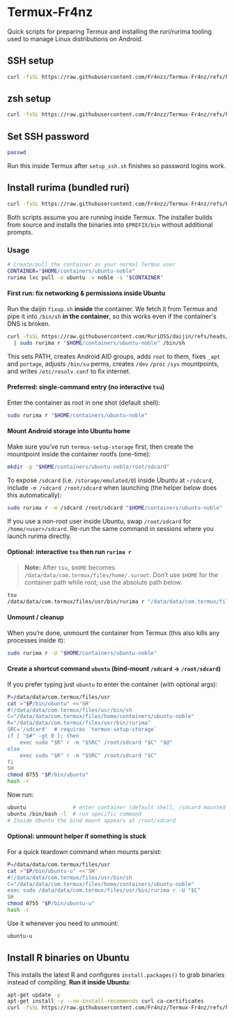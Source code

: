 # Termux-Fr4nz

Quick scripts for preparing Termux and installing the ruri/rurima tooling used to manage Linux distributions on Android.

## SSH setup

```bash
curl -fsSL https://raw.githubusercontent.com/Fr4nzz/Termux-Fr4nz/refs/heads/main/setup_ssh.sh | bash
```

## zsh setup

```bash
curl -fsSL https://raw.githubusercontent.com/Fr4nzz/Termux-Fr4nz/refs/heads/main/install_zsh.sh | bash
```

## Set SSH password

```bash
passwd
```

Run this inside Termux after `setup_ssh.sh` finishes so password logins work.

## Install rurima (bundled ruri)

```bash
curl -fsSL https://raw.githubusercontent.com/Fr4nzz/Termux-Fr4nz/refs/heads/main/install_rurima.sh | bash
```

Both scripts assume you are running inside Termux. The installer builds from source and installs the binaries into `$PREFIX/bin` without additional prompts.

### Usage

```bash
# Create/pull the container as your normal Termux user
CONTAINER="$HOME/containers/ubuntu-noble"
rurima lxc pull -o ubuntu -v noble -s "$CONTAINER"
```

#### First run: fix networking & permissions inside Ubuntu

Run the daijin `fixup.sh` **inside** the container. We fetch it from Termux and pipe it into `/bin/sh` **in the container**, so this works even if the container's DNS is broken.

```bash
curl -fsSL https://raw.githubusercontent.com/RuriOSS/daijin/refs/heads/main/src/share/fixup.sh \
  | sudo rurima r "$HOME/containers/ubuntu-noble" /bin/sh
```

This sets PATH, creates Android AID groups, adds `root` to them, fixes `_apt` and `portage`, adjusts `/bin/su` perms, creates `/dev` `/proc` `/sys` mountpoints, and writes `/etc/resolv.conf` to fix internet.

#### Preferred: single-command entry (no interactive `tsu`)

Enter the container as root in one shot (default shell):

```bash
sudo rurima r "$HOME/containers/ubuntu-noble"
```

#### Mount Android storage into Ubuntu home

Make sure you’ve run `termux-setup-storage` first, then create the mountpoint inside the container rootfs (one-time):

```bash
mkdir -p "$HOME/containers/ubuntu-noble/root/sdcard"
```

To expose `/sdcard` (i.e. `/storage/emulated/0`) inside Ubuntu at `~/sdcard`, include `-m /sdcard /root/sdcard` when launching (the helper below does this automatically):

```bash
sudo rurima r -m /sdcard /root/sdcard "$HOME/containers/ubuntu-noble"
```

If you use a non-root user inside Ubuntu, swap `/root/sdcard` for `/home/<user>/sdcard`. Re-run the same command in sessions where you launch rurima directly.

#### Optional: interactive `tsu` then run `rurima r`

> **Note:** After `tsu`, `$HOME` becomes `/data/data/com.termux/files/home/.suroot`.
> Don’t use `$HOME` for the container path while root; use the absolute path below.

```bash
tsu
/data/data/com.termux/files/usr/bin/rurima r "/data/data/com.termux/files/home/containers/ubuntu-noble"
```

#### Unmount / cleanup

When you’re done, unmount the container from Termux (this also kills any processes inside it):

```bash
sudo rurima r -U "$HOME/containers/ubuntu-noble"
```

#### Create a shortcut command `ubuntu` (bind-mount `/sdcard` → `/root/sdcard`)

If you prefer typing just `ubuntu` to enter the container (with optional args):

```bash
P=/data/data/com.termux/files/usr
cat >"$P/bin/ubuntu" <<'SH'
#!/data/data/com.termux/files/usr/bin/sh
C="/data/data/com.termux/files/home/containers/ubuntu-noble"
R="/data/data/com.termux/files/usr/bin/rurima"
SRC='/sdcard'  # requires `termux-setup-storage`
if [ "$#" -gt 0 ]; then
    exec sudo "$R" r -m "$SRC" /root/sdcard "$C" "$@"
else
    exec sudo "$R" r -m "$SRC" /root/sdcard "$C"
fi
SH
chmod 0755 "$P/bin/ubuntu"
hash -r
```

Now run:

```bash
ubuntu               # enter container (default shell, /sdcard mounted at ~/sdcard)
ubuntu /bin/bash -l  # run specific command
# Inside Ubuntu the bind mount appears at /root/sdcard
```

#### Optional: unmount helper if something is stuck

For a quick teardown command when mounts persist:

```bash
P=/data/data/com.termux/files/usr
cat >"$P/bin/ubuntu-u" <<'SH'
#!/data/data/com.termux/files/usr/bin/sh
C="/data/data/com.termux/files/home/containers/ubuntu-noble"
exec sudo /data/data/com.termux/files/usr/bin/rurima r -U "$C"
SH
chmod 0755 "$P/bin/ubuntu-u"
hash -r
```

Use it whenever you need to unmount:

```bash
ubuntu-u
```

## Install R binaries on Ubuntu

This installs the latest R and configures `install.packages()` to grab binaries instead of compiling. **Run it inside Ubuntu**:

```bash
apt-get update -y
apt-get install -y --no-install-recommends curl ca-certificates
curl -fsSL https://raw.githubusercontent.com/Fr4nzz/Termux-Fr4nz/refs/heads/main/setup-r-binaries.sh | bash
```
